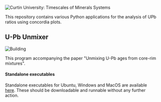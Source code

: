 ![Curtin University: Timescales of Minerals Systems](../LeadLoss/resources/logo-linear.png)

This repository contains various Python applications for the analysis of UPb ratios using concordia plots.
## U-Pb Unmixer

![Building](https://github.com/Curtin-Timescales-of-Mineral-Systems/UPb-Unmixer/workflows/Build%20Python%20executable/badge.svg)


This program accompanying the paper "Unmixing U-Pb ages from core-rim mixtures". 

#### Standalone executables

Standalone executables for Ubuntu, Windows and MacOS are available 
[here](https://github.com/Curtin-Timescales-of-Mineral-Systems/UPb-Unmixer/releases). These should be downloadable
and runnable without any further action.